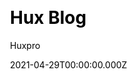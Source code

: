 ---
title: Hux Blog
github: https://github.com/Huxpro/huxpro.github.io
demo: http://huangxuan.me/
license: Apache-2.0 License
author: Huxpro
author_link: ''
author_twitter: huxpro
date: 2021-04-29T00:00:00.000Z
ssg:
  - Jekyll
cms: null
css: null
category:
  - Blog
description: null
draft: false
publish_date: '2015-01-29T15:03:17Z'
update_date: '2022-08-15T10:37:47Z'
github_star: 6290
github_fork: 4205
---